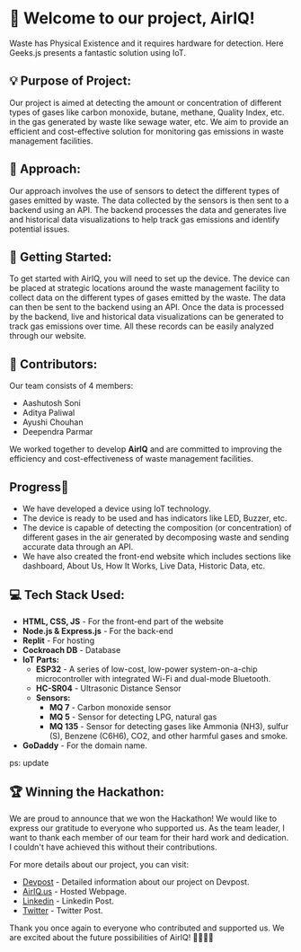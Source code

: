 # 👋 Welcome to our project, AirIQ!

Waste has Physical Existence and it requires hardware for detection. Here Geeks.js presents a fantastic solution using IoT.

## 💡 Purpose of Project:

Our project is aimed at detecting the amount or concentration of different types of gases like carbon monoxide, butane, methane, Quality Index, etc. in the gas generated by waste like sewage water, etc. We aim to provide an efficient and cost-effective solution for monitoring gas emissions in waste management facilities.

## 🔧 Approach:

Our approach involves the use of sensors to detect the different types of gases emitted by waste. The data collected by the sensors is then sent to a backend using an API. The backend processes the data and generates live and historical data visualizations to help track gas emissions and identify potential issues.

## 🚀 Getting Started:

To get started with AirIQ, you will need to set up the device. The device can be placed at strategic locations around the waste management facility to collect data on the different types of gases emitted by the waste. The data can then be sent to the backend using an API. Once the data is processed by the backend, live and historical data visualizations can be generated to track gas emissions over time. All these records can be easily analyzed through our website.

## 👥 Contributors: 

Our team consists of 4 members:
- Aashutosh Soni
- Aditya Paliwal
- Ayushi Chouhan
- Deependra Parmar

We worked together to develop **AirIQ** and are committed to improving the efficiency and cost-effectiveness of waste management facilities.

## Progress🚀

- We have developed a device using IoT technology.
- The device is ready to be used and has indicators like LED, Buzzer, etc.
- The device is capable of detecting the composition (or concentration) of different gases in the air generated by decomposing waste and sending accurate data through an API.
- We have also created the front-end website which includes sections like dashboard, About Us, How It Works, Live Data, Historic Data, etc.

##  💻 Tech Stack Used:

- **HTML, CSS, JS** - For the front-end part of the website
- **Node.js & Express.js** - For the back-end
- **Replit** - For hosting
- **Cockroach DB** - Database
- **IoT Parts:**
  - **ESP32** - A series of low-cost, low-power system-on-a-chip microcontroller with integrated Wi-Fi and dual-mode Bluetooth.
  - **HC-SR04** - Ultrasonic Distance Sensor
  - **Sensors:**
    - **MQ 7** - Carbon monoxide sensor
    - **MQ 5** - Sensor for detecting LPG, natural gas
    - **MQ 135** - Sensor for detecting gases like Ammonia (NH3), sulfur (S), Benzene (C6H6), CO2, and other harmful gases and smoke.
- **GoDaddy** - For the domain name.


ps: update
## 🏆 Winning the Hackathon:

We are proud to announce that we won the Hackathon! We would like to express our gratitude to everyone who supported us. As the team leader, I want to thank each member of our team for their hard work and dedication. I couldn't have achieved this without their contributions.

For more details about our project, you can visit:

- [Devpost](https://devpost.com/software/airiq) - Detailed information about our project on Devpost.
- [AirIQ.us](https://airiq.us) - Hosted Webpage.
- [Linkedin](https://www.linkedin.com/posts/ashutosh7i_team-wittyhacks-hackathonwinners-activity-7054429430504390656-Aqk_?utm_source=share&utm_medium=member_desktop) - Linkedin Post.
- [Twitter](https://twitter.com/ashutosh7i/status/1646233686696919041) - Twitter Post.

Thank you once again to everyone who contributed and supported us. We are excited about the future possibilities of AirIQ!
🙏🏻🚀✨
